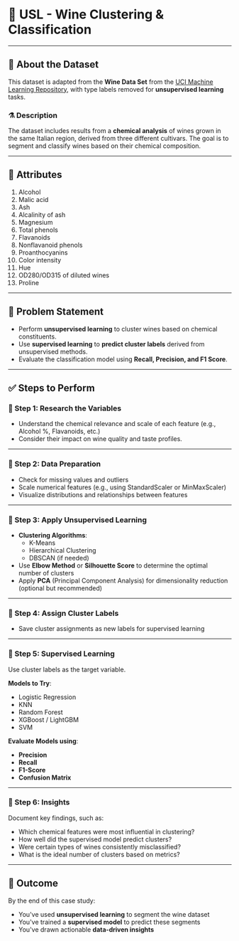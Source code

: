 # 🍷 USL - Wine Clustering & Classification

---

## 📁 About the Dataset

This dataset is adapted from the **Wine Data Set** from the [UCI Machine Learning Repository](https://archive.ics.uci.edu/ml/datasets/wine), with type labels removed for **unsupervised learning** tasks.

### ⚗️ Description

The dataset includes results from a **chemical analysis** of wines grown in the same Italian region, derived from three different cultivars. The goal is to segment and classify wines based on their chemical composition.

---

## 🔬 Attributes

1. Alcohol  
2. Malic acid  
3. Ash  
4. Alcalinity of ash  
5. Magnesium  
6. Total phenols  
7. Flavanoids  
8. Nonflavanoid phenols  
9. Proanthocyanins  
10. Color intensity  
11. Hue  
12. OD280/OD315 of diluted wines  
13. Proline

---

## 🧠 Problem Statement

- Perform **unsupervised learning** to cluster wines based on chemical constituents.
- Use **supervised learning** to **predict cluster labels** derived from unsupervised methods.
- Evaluate the classification model using **Recall, Precision, and F1 Score**.

---

## ✅ Steps to Perform

### 🔹 Step 1: Research the Variables
- Understand the chemical relevance and scale of each feature (e.g., Alcohol %, Flavanoids, etc.)
- Consider their impact on wine quality and taste profiles.

---

### 🔹 Step 2: Data Preparation
- Check for missing values and outliers
- Scale numerical features (e.g., using StandardScaler or MinMaxScaler)
- Visualize distributions and relationships between features

---

### 🔹 Step 3: Apply Unsupervised Learning
- **Clustering Algorithms**:
  - K-Means
  - Hierarchical Clustering
  - DBSCAN (if needed)
- Use **Elbow Method** or **Silhouette Score** to determine the optimal number of clusters
- Apply **PCA** (Principal Component Analysis) for dimensionality reduction (optional but recommended)

---

### 🔹 Step 4: Assign Cluster Labels
- Save cluster assignments as new labels for supervised learning

---

### 🔹 Step 5: Supervised Learning

Use cluster labels as the target variable.

**Models to Try**:
- Logistic Regression
- KNN
- Random Forest
- XGBoost / LightGBM
- SVM

**Evaluate Models using**:
- **Precision**
- **Recall**
- **F1-Score**
- **Confusion Matrix**

---

### 🔹 Step 6: Insights

Document key findings, such as:
- Which chemical features were most influential in clustering?
- How well did the supervised model predict clusters?
- Were certain types of wines consistently misclassified?
- What is the ideal number of clusters based on metrics?

---

## 🎯 Outcome

By the end of this case study:
- You've used **unsupervised learning** to segment the wine dataset
- You've trained a **supervised model** to predict these segments
- You've drawn actionable **data-driven insights**

